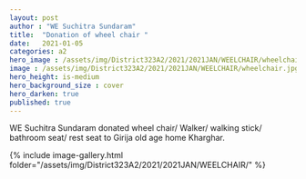 ```yaml
---
layout: post
author : "WE Suchitra Sundaram"
title:  "Donation of wheel chair "
date:   2021-01-05
categories: a2
hero_image : /assets/img/District323A2/2021/2021JAN/WEELCHAIR/wheelchair.jpg
image : /assets/img/District323A2/2021/2021JAN/WEELCHAIR/wheelchair.jpg
hero_height: is-medium
hero_background_size : cover
hero_darken: true
published: true
---
```


WE Suchitra Sundaram donated  wheel chair/ Walker/ walking stick/ bathroom seat/ rest seat  to Girija old age home Kharghar.



{% include image-gallery.html folder="/assets/img/District323A2/2021/2021JAN/WEELCHAIR/" %}